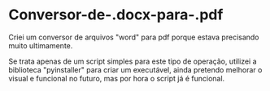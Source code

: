 # Conversor-de-.docx-para-.pdf
Criei um conversor de arquivos "word" para pdf porque estava precisando muito ultimamente.

Se trata apenas de um script simples para este tipo de operação, utilizei a biblioteca "pyinstaller" para criar um executável, ainda pretendo melhorar o visual e funcional no futuro, mas por hora o script já é funcional.
